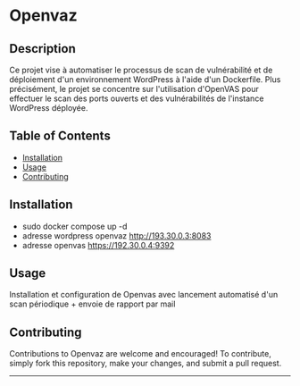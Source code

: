 # Openvaz

## Description

Ce projet vise à automatiser le processus de scan de vulnérabilité et de déploiement d'un environnement WordPress à l'aide d'un Dockerfile. Plus précisément, le projet se concentre sur l'utilisation d'OpenVAS pour effectuer le scan des ports ouverts et des vulnérabilités de l'instance WordPress déployée.

## Table of Contents

- [Installation](#installation)
- [Usage](#usage)
- [Contributing](#contributing)

## Installation

- sudo docker compose up -d
- adresse wordpress openvaz http://193.30.0.3:8083 
- adresse openvas https://192.30.0.4:9392

## Usage

Installation et configuration de Openvas avec lancement automatisé d'un scan périodique + envoie de rapport par mail


## Contributing

Contributions to Openvaz are welcome and encouraged! To contribute, simply fork this repository, make your changes, and submit a pull request.

---
